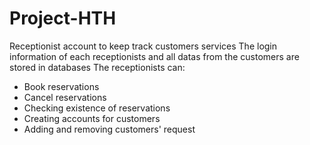 # Project-HTH
Receptionist account to keep track customers services
The login information of each receptionists and all datas from the customers are stored in databases
  The receptionists can:
- Book reservations
- Cancel reservations
- Checking existence of reservations
- Creating accounts for customers
- Adding and removing customers' request
